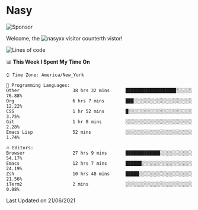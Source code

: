 # Nasy

<!--
<p align="center">
<img height="200" src="https://github-readme-stats.vercel.app/api?username=nasyxx&count_private=true&show_icons=true&theme=dracula&include_all_commits=true"/>
<img height="200" src="https://github-readme-stats.vercel.app/api/top-langs/?username=nasyxx&theme=dracula&hide=html,jupyter+notebook&count_private=true&show_icons=true"/>
</p>

  
----------------
-->

![Sponsor](https://img.shields.io/static/v1.svg?label=Sponsor&message=%E2%9D%A4&logo=GitHub&style=flat&color=pink)
 
Welcome, the ![nasyxx visitor counter](https://count.getloli.com/get/@nasyxx?theme=rule34)th vistor!
 
<!--START_SECTION:waka-->
![Lines of code](https://img.shields.io/badge/From%20Hello%20World%20I%27ve%20Written-5.4%20million%20lines%20of%20code-blue)

📊 **This Week I Spent My Time On** 

```text
⌚︎ Time Zone: America/New_York

💬 Programming Languages: 
Other                    38 hrs 32 mins      ███████████████████░░░░░░   76.88% 
Org                      6 hrs 7 mins        ███░░░░░░░░░░░░░░░░░░░░░░   12.22% 
CSS                      1 hr 52 mins        █░░░░░░░░░░░░░░░░░░░░░░░░   3.75% 
Git                      1 hr 8 mins         ░░░░░░░░░░░░░░░░░░░░░░░░░   2.28% 
Emacs Lisp               52 mins             ░░░░░░░░░░░░░░░░░░░░░░░░░   1.74%

🔥 Editors: 
Browser                  27 hrs 9 mins       █████████████░░░░░░░░░░░░   54.17% 
Emacs                    12 hrs 7 mins       ██████░░░░░░░░░░░░░░░░░░░   24.19% 
Zsh                      10 hrs 48 mins      █████░░░░░░░░░░░░░░░░░░░░   21.56% 
iTerm2                   2 mins              ░░░░░░░░░░░░░░░░░░░░░░░░░   0.08%

```


 Last Updated on 21/06/2021
<!--END_SECTION:waka-->

<!-- ![visitors](https://visitor-badge.laobi.icu/badge?page_id=nasyxx.nasyxx) -->
